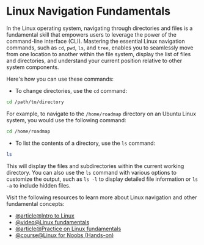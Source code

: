 # Linux Navigation Fundamentals

In the Linux operating system, navigating through directories and files is a fundamental skill that empowers users to leverage the power of the command-line interface (CLI). Mastering the essential Linux navigation commands, such as `cd`, `pwd`, `ls`, and `tree`, enables you to seamlessly move from one location to another within the file system, display the list of files and directories, and understand your current position relative to other system components.

Here's how you can use these commands:

- To change directories, use the `cd` command:

```bash
cd /path/to/directory
```

For example, to navigate to the `/home/roadmap` directory on an Ubuntu Linux system, you would use the following command:

```bash
cd /home/roadmap
```

- To list the contents of a directory, use the `ls` command:

```bash
ls
```

This will display the files and subdirectories within the current working directory. You can also use the `ls` command with various options to customize the output, such as `ls -l` to display detailed file information or `ls -a` to include hidden files.

Visit the following resources to learn more about Linux navigation and other fundamental concepts:

- [@article@Intro to Linux](https://www.linkedin.com/pulse/intro-linux-fundamentals-what-hillary-nyakundi-4u7af/)
- [@video@Linux fundamentals](https://www.youtube.com/watch?v=kPylihJRG70&t=1381s&ab_channel=TryHackMe)
- [@article@Practice on Linux fundamentals](https://linuxjourney.com/)
- [@course@Linux for Noobs (Hands-on)](https://labex.io/courses/linux-for-noobs)
